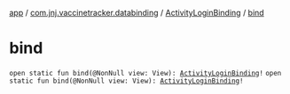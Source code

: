 [app](../../index.md) / [com.jnj.vaccinetracker.databinding](../index.md) / [ActivityLoginBinding](index.md) / [bind](./bind.md)

# bind

`open static fun bind(@NonNull view: View): `[`ActivityLoginBinding`](index.md)`!`
`open static fun bind(@NonNull view: View): `[`ActivityLoginBinding`](index.md)`!`